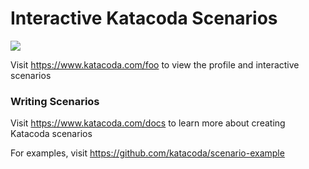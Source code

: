 # Interactive Katacoda Scenarios

[![](http://shields.katacoda.com/katacoda/foo/count.svg)](https://www.katacoda.com/foo "Get your profile on Katacoda.com")

Visit https://www.katacoda.com/foo to view the profile and interactive scenarios

### Writing Scenarios
Visit https://www.katacoda.com/docs to learn more about creating Katacoda scenarios

For examples, visit https://github.com/katacoda/scenario-example
